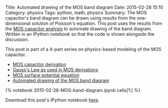 Title: Automated drawing of the MOS band diagram
Date: 2015-02-28 15:10
Category: physics
Tags: python, math, physics
Summary: The MOS capacitor's band diagram can be drawn using results from the one-dimensional solution of Poisson's equation.  This post uses the results from the [MOS capacitor analysis]({filename}/2015-02-25-MOSCAP-derivations.md) to automate drawing of the band diagram.  Written in an IPython notebook so that the code is shown alongside the discussion.  


This post is part of a 4-part series on physics-based modeling of the MOS capacitor.  

- [MOS capacitor derivation]({filename}/2015-02-25-MOSCAP-derivations.md)  
- [Gauss's Law as used in MOS derivations]({filename}/2015-02-26-MOS-Gauss-law.md)  
- [MOS surface potential equation]({filename}/2015-02-27-MOS-SPE.md)  
- [Automated drawing of the MOS band diagram]({filename}/2015-02-28-MOS-band-diagram.md)  


{% notebook 2015-02-28-MOS-band-diagram.ipynb cells[1:] %}

Download this post's IPython notebook [here](https://github.com/h-gens/h-gens.github.io-pelican/tree/master/content/notebooks/2015-02-28-MOS-band-diagram.ipynb).  
